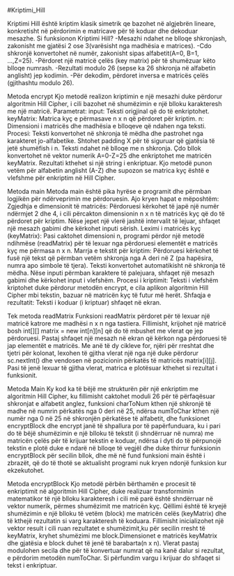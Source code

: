#Kriptimi_Hill

Kriptimi Hill është kriptim klasik simetrik qe bazohet në algjebrën lineare, konkretisht në përdorimin e matricave për të koduar dhe dekoduar mesazhe.
Si  funksionon Kriptimi Hill?
-Mesazhi ndahet ne blloqe shkronjash, zakonisht me gjatësi 2 ose 3(varësisht nga madhësia e matrices).
-Cdo shkronjë konvertohet në numër, zakonisht sipas alfabetit(A=0, B=1, ...,Z=25).
-Përdoret një matricë çelës (key matrix) për të shumëzuar këto blloqe numrash.
-Rezultati modulo 26 (sepse ka 26 shkronja në alfabetin anglisht) jep kodimin.
-Për dekodim, përdoret inversa e matricës çelës (gjithashtu modulo 26).

Metoda encrypt
Kjo metodë realizon kriptimin e një mesazhi duke përdorur algoritmin Hill Cipher, i cili bazohet në shumëzimin e një blloku karakteresh me një matricë.
Parametrat:
input: Teksti origjinal që do të enkriptohet.
keyMatrix: Matrica kyç e përmasave n x n që përdoret për kriptim.
n: Dimensioni i matricës dhe madhësia e blloqeve që ndahen nga teksti.
Procesi:
Teksti konvertohet në shkronja të mëdha dhe pastrohet nga karakteret jo-alfabetike.
Shtohet padding X për të siguruar që gjatësia të jetë shumëfish i n.
Teksti ndahet në blloqe me n shkronja.
Çdo bllok konvertohet në vektor numerik A=0-Z=25 dhe enkriptohet me matricën keyMatrix.
Rezultati kthehet si një string i enkriptuar.
Kjo metodë punon vetëm për alfabetin anglisht (A-Z) dhe supozon se matrica kyç është e vlefshme për enkriptim në Hill Cipher.

Metoda main
Metoda main është pika hyrëse e programit dhe përmban logjikën për ndërveprimin me përdoruesin. Ajo kryen hapat e mëposhtëm:
Zgjedhja e dimensionit të matricës:
Përdoruesi kërkohet të japë një numër ndërmjet 2 dhe 4, i cili përcakton dimensionin n x n të matricës kyç që do të përdoret për kriptim. Nëse jepet një vlerë jashtë intervalit të lejuar, shfaqet një mesazh gabimi dhe kërkohet inputi sërish.
Leximi i matricës kyç (keyMatrix):
Pasi caktohet dimensioni n, programi përdor një metodë ndihmëse (readMatrix) për të lexuar nga përdoruesi elementët e matricës kyç me përmasa n x n.
Marrja e tekstit për kriptim:
Përdoruesi kërkohet të fusë një tekst që përmban vetëm shkronja nga A deri në Z (pa hapësira, numra apo simbole të tjera).
Teksti konvertohet automatikisht në shkronja të mëdha.
Nëse inputi përmban karaktere të palejuara, shfaqet një mesazh gabimi dhe kërkohet input i vlefshëm.
Procesi i kriptimit:
Teksti i vlefshëm kriptohet duke përdorur metodën encrypt, e cila aplikon algoritmin Hill Cipher mbi tekstin, bazuar në matricën kyç të futur më herët.
Shfaqja e rezultatit:
Teksti i koduar (i kriptuar) shfaqet në ekran.

Tek metoda readMatrix
Funksioni readMatrix përdoret për të lexuar një matricë katrore me madhësi n x n nga tastiera. Fillimisht, krijohet një matricë bosh int[][] matrix = new int[n][n] që do të mbushet me vlerat qe jep përdoruesi. Pastaj shfaqet një mesazh në ekran që kërkon nga përdoruesi të jap elementët e matricës. Me anë të dy cikleve for, njëri për rreshtat dhe tjetri për kolonat, lexohen të gjitha vlerat një nga një duke përdorur sc.nextInt() dhe vendosen në pozicionin përkatës të matricës matrix[i][j]. Pasi të jenë lexuar të gjitha vlerat, matrica e plotësuar kthehet si rezultat i funksionit. 

Metoda Main
Ky kod ka të bëjë me strukturën për një enkriptim me algoritmin Hill Cipher, ku fillimisht caktohet moduli 26 për të përfaqësuar shkronjat e alfabetit anglez, funksioni charToNum kthen një shkronjë të madhe në numrin përkatës nga 0 deri në 25, ndërsa numToChar kthen një numër nga 0 në 25 në shkronjën përkatëse të alfabetit, dhe funksionet encryptBlock dhe encrypt janë të shpallura por të papërfunduara, ku i pari do të bëjë shumëzimin e një blloku të tekstit (i shndërruar në numra) me matricën çelës për të krijuar tekstin e koduar, ndërsa i dyti do të përpunojë tekstin e plotë duke e ndarë në blloqe të vegjël dhe duke thirrur funksionin encryptBlock për secilin bllok, dhe më në fund funksioni main është i zbrazët, që do të thotë se aktualisht programi nuk kryen ndonjë funksion kur ekzekutohet.

Metoda encryptBlock
Kjo metodë përbën bërthamën e procesit të enkriptimit në algoritmin Hill Cipher, duke realizuar transformimin matematikor të një blloku karakteresh
i cili më parë është shndërruar në vektor numerik, përmes shumëzimit me matricën kyç.
Qëllimi është të kryejë shumëzimin e një blloku të vetëm (block) me matricën celës (keyMatrix) dhe të kthejë rezultatin si varg karakteresh të koduara.
Fillimisht inicializohet një vektor result i cili ruan rezultatet e shumëzimit,ku për secilin rresht të keyMatrix,
kryhet shumëzimi me block.Dimensionet e matricës keyMatrix dhe gjatësia e block duhet të jenë të barabarta(n x n).
Vlerat pastaj modulohen secila dhe për të konvertuar numrat që na kanë dalur si rezultat, e përdorim
metodën numToChar. Si përfundim vargu i krijuar do shfaqet si tekst i enkriptuar.






